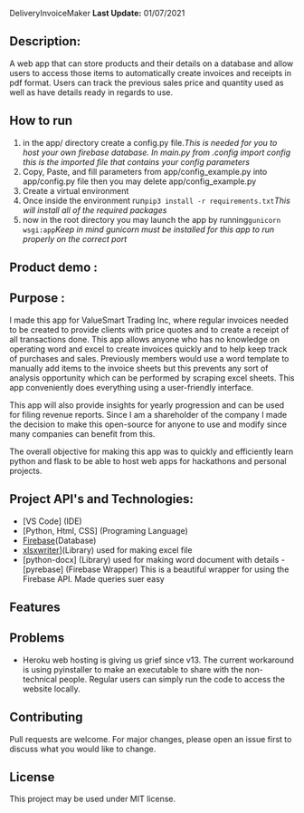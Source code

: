DeliveryInvoiceMaker
**Last Update:** 01/07/2021

## Description:

A web app that can store products and their details on a database and allow users to access those items to automatically create invoices and receipts in pdf format. Users can track the previous sales price and quantity used as well as have details ready in regards to use.

## How to run

1. in the app/ directory create a config.py file.*This is needed for you to host your own firebase database. In main.py from .config import config this is the imported file that contains your config parameters*
2. Copy, Paste, and fill parameters from app/config_example.py into app/config.py file then you may delete app/config_example.py
3. Create a virtual environment
4. Once inside the environment run`pip3 install -r requirements.txt`*This will install all of the required packages*
5. now in the root directory you may launch the app by running`gunicorn wsgi:app`*Keep in mind gunicorn must be installed for this app to run properly on the correct port*

## Product demo :

## Purpose :

I made this app for ValueSmart Trading Inc, where regular invoices needed to be created to provide clients with price quotes and to create a receipt of all transactions done.
This app allows anyone who has no knowledge on operating word and excel to create invoices quickly and to help keep track of purchases and sales. Previously members would use a word template to manually add items to the invoice sheets but this prevents any sort of analysis opportunity which can be performed by scraping excel sheets. This app conveniently does everything using a user-friendly interface.

This app will also provide insights for yearly progression and can be used for filing revenue reports.
Since I am a shareholder of the company I made the decision to make this open-source for anyone to use and modify since many companies can benefit from this.

The overall objective for making this app was to quickly and efficiently learn python and flask to be able to host web apps for hackathons and personal projects.

## Project API's and Technologies:

- [VS Code] (IDE)
- [Python, Html, CSS] (Programing Language)
- [Firebase](https://firebase.google.com)(Database)
- [xlsxwriter](https://xlsxwriter.readthedocs.io/)](Library) used for making excel file
- [python-docx] (Library) used for making word document with details
  -[pyrebase] (Firebase Wrapper) This is a beautiful wrapper for using the Firebase API. Made queries suer easy

## Features

## Problems

- Heroku web hosting is giving us grief since v13. The current workaround is using pyinstaller to make an executable to share with the non-technical people. Regular users can simply run the code to access the website locally.

## Contributing

Pull requests are welcome. For major changes, please open an issue first to discuss what you would like to change.

## License

This project may be used under MIT license.

